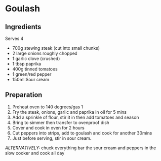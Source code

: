 Goulash
=======





Ingredients
-----------

Serves 4

* 700g stewing steak (cut into small chunks)
* 2 large onions roughly chopped
* 1 garlic clove (crushed)
* 1 tbsp paprika
* 400g tinned tomatoes
* 1 green/red pepper
* 150ml Sour cream



Preparation
-----------


1. Preheat oven to 140 degrees/gas 1
2. Fry the steak, onions, garlic and paprika in oil for 5 mins
3. Add a sprinkle of flour, stir it in then add tomatoes and season
4. Bring to simmer then transfer to ovenproof dish
5. Cover and cook in oven for 2 hours
6. Cut peppers into strips, add to goulash and cook for another 30mins
7. Just before serving, stir in sour cream.

_ALTERNATIVELY:_ chuck everything bar the sour cream and peppers in the slow cooker and cook all day


